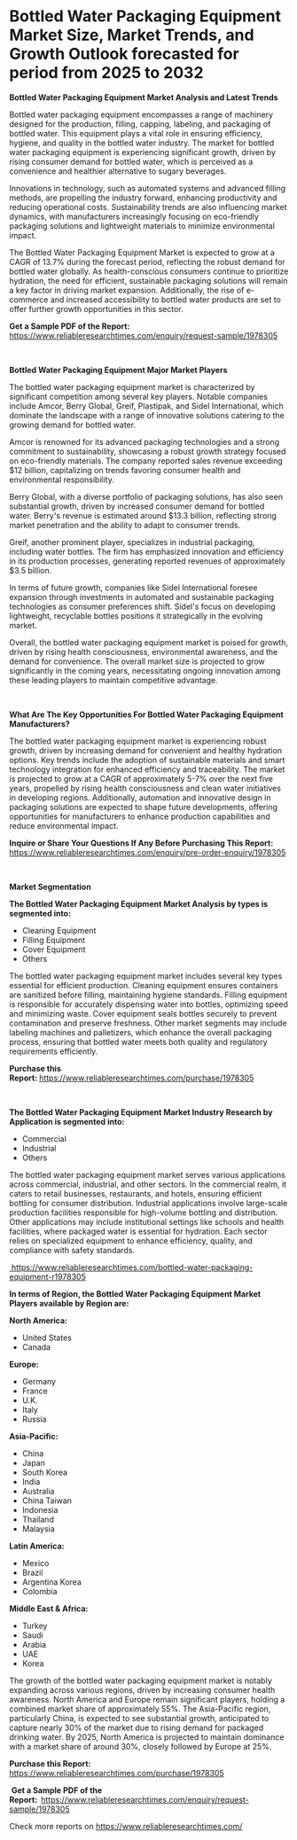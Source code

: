<p><h1>Bottled Water Packaging Equipment Market Size, Market Trends, and Growth Outlook forecasted for period from 2025 to 2032</h1></p><p><strong>Bottled Water Packaging Equipment Market Analysis and Latest Trends</strong></p>
<p><p>Bottled water packaging equipment encompasses a range of machinery designed for the production, filling, capping, labeling, and packaging of bottled water. This equipment plays a vital role in ensuring efficiency, hygiene, and quality in the bottled water industry. The market for bottled water packaging equipment is experiencing significant growth, driven by rising consumer demand for bottled water, which is perceived as a convenience and healthier alternative to sugary beverages.</p><p>Innovations in technology, such as automated systems and advanced filling methods, are propelling the industry forward, enhancing productivity and reducing operational costs. Sustainability trends are also influencing market dynamics, with manufacturers increasingly focusing on eco-friendly packaging solutions and lightweight materials to minimize environmental impact. </p><p>The Bottled Water Packaging Equipment Market is expected to grow at a CAGR of 13.7% during the forecast period, reflecting the robust demand for bottled water globally. As health-conscious consumers continue to prioritize hydration, the need for efficient, sustainable packaging solutions will remain a key factor in driving market expansion. Additionally, the rise of e-commerce and increased accessibility to bottled water products are set to offer further growth opportunities in this sector.</p></p>
<p><strong>Get a Sample PDF of the Report:&nbsp;</strong> <a href="https://www.reliableresearchtimes.com/enquiry/request-sample/1978305?utm_campaign=3087&utm_medium=2&utm_source=Github&utm_content=ia&utm_term=10042025&utm_id=bottled-water-packaging-equipment">https://www.reliableresearchtimes.com/enquiry/request-sample/1978305</a></p>
<p>&nbsp;</p>
<p><strong>Bottled Water Packaging Equipment Major Market Players</strong></p>
<p><p>The bottled water packaging equipment market is characterized by significant competition among several key players. Notable companies include Amcor, Berry Global, Greif, Plastipak, and Sidel International, which dominate the landscape with a range of innovative solutions catering to the growing demand for bottled water.</p><p>Amcor is renowned for its advanced packaging technologies and a strong commitment to sustainability, showcasing a robust growth strategy focused on eco-friendly materials. The company reported sales revenue exceeding $12 billion, capitalizing on trends favoring consumer health and environmental responsibility.</p><p>Berry Global, with a diverse portfolio of packaging solutions, has also seen substantial growth, driven by increased consumer demand for bottled water. Berry's revenue is estimated around $13.3 billion, reflecting strong market penetration and the ability to adapt to consumer trends.</p><p>Greif, another prominent player, specializes in industrial packaging, including water bottles. The firm has emphasized innovation and efficiency in its production processes, generating reported revenues of approximately $3.5 billion.</p><p>In terms of future growth, companies like Sidel International foresee expansion through investments in automated and sustainable packaging technologies as consumer preferences shift. Sidel's focus on developing lightweight, recyclable bottles positions it strategically in the evolving market.</p><p>Overall, the bottled water packaging equipment market is poised for growth, driven by rising health consciousness, environmental awareness, and the demand for convenience. The overall market size is projected to grow significantly in the coming years, necessitating ongoing innovation among these leading players to maintain competitive advantage.</p></p>
<p>&nbsp;</p>
<p><strong>What Are The Key Opportunities For Bottled Water Packaging Equipment Manufacturers?</strong></p>
<p><p>The bottled water packaging equipment market is experiencing robust growth, driven by increasing demand for convenient and healthy hydration options. Key trends include the adoption of sustainable materials and smart technology integration for enhanced efficiency and traceability. The market is projected to grow at a CAGR of approximately 5-7% over the next five years, propelled by rising health consciousness and clean water initiatives in developing regions. Additionally, automation and innovative design in packaging solutions are expected to shape future developments, offering opportunities for manufacturers to enhance production capabilities and reduce environmental impact.</p></p>
<p><strong>Inquire or Share Your Questions If Any Before Purchasing This Report:</strong> <a href="https://www.reliableresearchtimes.com/enquiry/pre-order-enquiry/1978305?utm_campaign=3087&utm_medium=2&utm_source=Github&utm_content=ia&utm_term=10042025&utm_id=bottled-water-packaging-equipment">https://www.reliableresearchtimes.com/enquiry/pre-order-enquiry/1978305</a></p>
<p>&nbsp;</p>
<p><strong>Market Segmentation</strong></p>
<p><strong>The Bottled Water Packaging Equipment Market Analysis by types is segmented into:</strong></p>
<p><ul><li>Cleaning Equipment</li><li>Filling Equipment</li><li>Cover Equipment</li><li>Others</li></ul></p>
<p><p>The bottled water packaging equipment market includes several key types essential for efficient production. Cleaning equipment ensures containers are sanitized before filling, maintaining hygiene standards. Filling equipment is responsible for accurately dispensing water into bottles, optimizing speed and minimizing waste. Cover equipment seals bottles securely to prevent contamination and preserve freshness. Other market segments may include labeling machines and palletizers, which enhance the overall packaging process, ensuring that bottled water meets both quality and regulatory requirements efficiently.</p></p>
<p><strong>Purchase this Report:&nbsp;</strong><a href="https://www.reliableresearchtimes.com/purchase/1978305?utm_campaign=3087&utm_medium=2&utm_source=Github&utm_content=ia&utm_term=10042025&utm_id=bottled-water-packaging-equipment">https://www.reliableresearchtimes.com/purchase/1978305</a></p>
<p>&nbsp;</p>
<p><strong>The Bottled Water Packaging Equipment Market Industry Research by Application is segmented into:</strong></p>
<p><ul><li>Commercial</li><li>Industrial</li><li>Others</li></ul></p>
<p><p>The bottled water packaging equipment market serves various applications across commercial, industrial, and other sectors. In the commercial realm, it caters to retail businesses, restaurants, and hotels, ensuring efficient bottling for consumer distribution. Industrial applications involve large-scale production facilities responsible for high-volume bottling and distribution. Other applications may include institutional settings like schools and health facilities, where packaged water is essential for hydration. Each sector relies on specialized equipment to enhance efficiency, quality, and compliance with safety standards.</p></p>
<p><a href="https://www.reliableresearchtimes.com/bottled-water-packaging-equipment-r1978305?utm_campaign=3087&utm_medium=2&utm_source=Github&utm_content=ia&utm_term=10042025&utm_id=bottled-water-packaging-equipment">&nbsp;https://www.reliableresearchtimes.com/bottled-water-packaging-equipment-r1978305</a></p>
<p><strong>In terms of Region, the Bottled Water Packaging Equipment Market Players available by Region are:</strong></p>
<p>
    <p> <strong> North America: </strong>
        <ul>
            <li>United States</li>
            <li>Canada</li>
        </ul>
        </p> 
    <p> <strong> Europe: </strong>
        <ul>
            <li>Germany</li>
            <li>France</li>
            <li>U.K.</li>
            <li>Italy</li>
            <li>Russia</li>
        </ul>
        </p> 
    <p> <strong> Asia-Pacific: </strong>
        <ul>
            <li>China</li>
            <li>Japan</li>
            <li>South Korea</li>
            <li>India</li>
            <li>Australia</li>
            <li>China Taiwan</li>
            <li>Indonesia</li>
            <li>Thailand</li>
            <li>Malaysia</li>
        </ul>
        </p> 
    <p> <strong> Latin America: </strong>
        <ul>
            <li>Mexico</li>
            <li>Brazil</li>
            <li>Argentina Korea</li>
            <li>Colombia</li>
        </ul>
        </p> 
    <p> <strong> Middle East & Africa: </strong>
        <ul>
            <li>Turkey</li>
            <li>Saudi</li>
            <li>Arabia</li>
            <li>UAE</li>
            <li>Korea</li>
        </ul>
    </p>
    </p>
<p><p>The growth of the bottled water packaging equipment market is notably expanding across various regions, driven by increasing consumer health awareness. North America and Europe remain significant players, holding a combined market share of approximately 55%. The Asia-Pacific region, particularly China, is expected to see substantial growth, anticipated to capture nearly 30% of the market due to rising demand for packaged drinking water. By 2025, North America is projected to maintain dominance with a market share of around 30%, closely followed by Europe at 25%.</p></p>
<p><strong>Purchase this Report: </strong><a href="https://www.reliableresearchtimes.com/purchase/1978305?utm_campaign=3087&utm_medium=2&utm_source=Github&utm_content=ia&utm_term=10042025&utm_id=bottled-water-packaging-equipment">https://www.reliableresearchtimes.com/purchase/1978305</a></p>
<p>&nbsp;<strong>Get a Sample PDF of the Report:&nbsp;&nbsp;</strong><a href="https://www.reliableresearchtimes.com/enquiry/request-sample/1978305?utm_campaign=3087&utm_medium=2&utm_source=Github&utm_content=ia&utm_term=10042025&utm_id=bottled-water-packaging-equipment">https://www.reliableresearchtimes.com/enquiry/request-sample/1978305</a></p>
<p><strong></strong></p>
<p>Check more reports on <a href="https://www.reliableresearchtimes.com/?utm_campaign=3087&utm_medium=2&utm_source=Github&utm_content=ia&utm_term=10042025&utm_id=bottled-water-packaging-equipment">https://www.reliableresearchtimes.com/</a></p>